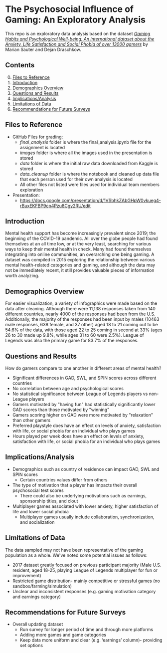 # The Psychosocial Influence of Gaming:  An Exploratory Analysis
This repo is an exploratory data analysis based on the dataset [*Gaming Habits and Psychological Well-being: An international dataset about the Anxiety, Life Satisfaction and Social Phobia of over 13000 gamers*](https://osf.io/vnbxk/) by Marian Sauter and Dejan Draschkow.

## Contents
0) [Files to Reference](#files-to-reference)
1) [Introduction](#introduction)
2) [Demographics Overview](#demographics-overview)
3) [Questions and Results](#questions-and-results)
4) [Implications/Analysis](#implicationsanalysis)
5) [Limitations of Data](#limitations-of-data)
6) [Recommendations for Future Surveys](#recommendations-for-future-surveys)

## Files to Reference
- GitHub Files for grading;
    - *final_analysis* folder is where the final_analysis.ipynb file for the assignment is located
    - *images* folder is where all the images used in the presentation is stored
    - *data* folder is where the initial raw data downloaded from Kaggle is stored
    - *data_cleanup* folder is where the notebook and cleaned up data file that each person used for their own analysis is located
    - All other files not listed were files used for individual team members exploration
- Presentation:
    - https://docs.google.com/presentation/d/1VSbhkZAbGHpW0vkueg4-rBuxEKFBP9cp4Pzu8Cgy2RU/edit


## Introduction
Mental health support has become increasingly prevalent since 2019; the beginning of the COVID-19 pandemic. All over the globe people had found themselves at an all time low, or at the very least, searching for various ways to keep their mental health in check. Many had found themselves integrating into online communities, an overarching one being gaming. A dataset was compiled in 2015 exploring the relationship between various mental health-related categories and gaming, and although the data may not be immediately recent, it still provides valuable pieces of information worth analyzing.

## Demographics Overview
For easier visualization, a variety of infographics were made based on the data after cleaning. Although there were 11,138 responses taken from 140 different countries, nearly 4000 of the responses had been from the U.S. Additionally, the majority of the responses had been input by males (10463 male responses, 638 female, and 37 other) aged 18 to 21 coming out to be 54.6% of the data, with those aged 22 to 25 coming in second at 33% (ages 26 to 30 made up 9.8%, while ages 31 to 60 were 2.5%). League of Legends was also the primary game for 83.7% of the responses.

## Questions and Results
How do gamers compare to one another in different areas of mental health?
- Significant differences in GAD, SWL, and SPIN scores across different countries
- No correlation between age and psychological scores
- No statistical significance between League of Legends players vs non-League players
- Gamers motivated by "having fun" had statistically significantly lower GAD scores than those motivated by "winning"
- Gamers scoring higher on GAD were more motivated by "relaxation" than other gamers
- Preferred playstyle does have an effect on levels of anxiety, satisfaction with life, or social phobia for an individual who plays games
- Hours played per week does have an effect on levels of anxiety, satisfaction with life, or social phobia for an individual who plays games

## Implications/Analysis
- Demographics such as country of residence can impact GAD, SWL and SPIN scores
    - Certain countries values differ from others 
- The type of motivation that a player has impacts their overall psychosocial test scores
    - There could also be underlying motivations such as earnings, sponsorship titles, and clout
- Multiplayer games associated with lower anxiety, higher satisfaction of life and lower social phobia
    - Multiplayer games usually include collaboration, synchronization, and socialization 

## Limitations of Data
The data sampled may not have been representative of the gaming population as a whole. We've noted some potential issues as follows:
- 2017 dataset greatly focused on previous participant majority (Male U.S. resident, aged 18-25, playing League of Legends multiplayer for fun or improvement)
- Restricted game distribution- mainly competitive or stressful games (no sandbox/farming/simulation)
- Unclear and inconsistent responses (e.g. gaming motivation category and earnings category)


## Recommendations for Future Surveys
- Overall updating dataset
    - Run survey for longer period of time and through more platforms
    - Adding more games and game categories
    - Keep data more uniform and clear (e.g. ‘earnings’ column)- providing set options

